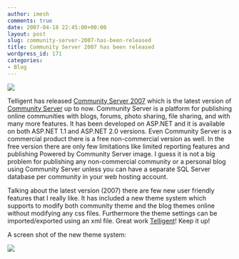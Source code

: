 ```yaml
---
author: imesh
comments: true
date: 2007-04-18 22:45:00+00:00
layout: post
slug: community-server-2007-has-been-released
title: Community Server 2007 has been released
wordpress_id: 171
categories:
- Blog
---
```


![](http://www.imesh.io/images/cs2007.gif)

Telligent has released [Community Server 2007](http://get.communityserver.org/) which is the latest version of [Community Server](http://www.communityserver.org/) up to now. Community Server is a platform for publishing online communities with blogs, forums, photo sharing, file sharing, and with many more features. It has been developed on ASP.NET and it is available on both ASP.NET 1.1 and ASP.NET 2.0 versions. Even Community Server is a commercial product there is a free non-commercial version as well. In the free version there are only few limitations like limited reporting features and publishing Powered by Community Server image. I guess it is not a big problem for publishing any non-commercial community or a personal blog using Community Server unless you can have a separate SQL Server database per community in your web hosting account.

Talking about the latest version (2007) there are few new user friendly features that I really like. It has included a new theme system which supports to modify both community theme and the blog themes online without modifying any css files. Furthermore the theme settings can be imported/exported using an xml file. Great work [Telligent](http://telligent.com/)! Keep it up!

A screen shot of the new theme system:

![](http://www.imesh.io/images/cs2007_theme_system_small.jpg)  

